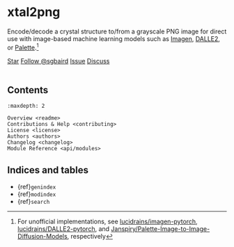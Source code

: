 # xtal2png

Encode/decode a crystal structure to/from a grayscale PNG image for direct use with image-based machine learning models such as [Imagen], [DALLE2], or [Palette].[^1]

<!-- [![Open In Colab](https://colab.research.google.com/assets/colab-badge.svg)](https://colab.research.google.com/github/sparks-baird/xtal2png/blob/main/notebooks/1.0-xtal2png-tutorial.ipynb) [![status](https://joss.theoj.org/papers/0c704f6ae9739c1e97e05ae0ad57aecb/status.svg)](https://github.com/openjournals/joss-papers/blob/joss.04465/joss.04465/10.21105.joss.04465.pdf) https://joss.theoj.org/papers/0c704f6ae9739c1e97e05ae0ad57aecb -->

 <a class="github-button" href="https://github.com/sparks-baird/xtal2png"
 data-icon="octicon-star" data-size="large" data-show-count="true" aria-label="Star
 sparks-baird/xtal2png on GitHub">Star</a>
 <a class="github-button"
 href="https://github.com/sgbaird" data-size="large" data-show-count="true"
 aria-label="Follow @sgbaird on GitHub">Follow @sgbaird</a>
 <a class="github-button" href="https://github.com/sparks-baird/xtal2png/issues"
 data-icon="octicon-issue-opened" data-size="large" data-show-count="true"
 aria-label="Issue sparks-baird/xtal2png on GitHub">Issue</a>
 <a class="github-button" href="https://github.com/sparks-baird/xtal2png/discussions" data-icon="octicon-comment-discussion" data-size="large" aria-label="Discuss sparks-baird/xtal2png on GitHub">Discuss</a>
 <br><br>
 
 <!-- ![GitHub Repo stars](https://img.shields.io/github/stars/sparks-baird/xtal2png?style=social) ![GitHub followers](https://img.shields.io/github/followers/sgbaird?style=social) ![GitHub issues](https://img.shields.io/github/issues-raw/sparks-baird/xtal2png) ![GitHub closed issues](https://img.shields.io/github/issues-closed-raw/sparks-baird/xtal2png) -->

## Contents

```{toctree}
:maxdepth: 2

Overview <readme>
Contributions & Help <contributing>
License <license>
Authors <authors>
Changelog <changelog>
Module Reference <api/modules>
```

## Indices and tables

* {ref}`genindex`
* {ref}`modindex`
* {ref}`search`

[Sphinx]: http://www.sphinx-doc.org/
[Markdown]: https://daringfireball.net/projects/markdown/
[reStructuredText]: http://www.sphinx-doc.org/en/master/usage/restructuredtext/basics.html
[MyST]: https://myst-parser.readthedocs.io/en/latest/
[Palette]: https://iterative-refinement.github.io/palette/
[Janspiry/Palette-Image-to-Image-Diffusion-Models]: https://github.com/Janspiry/Palette-Image-to-Image-Diffusion-Models
[Imagen]: https://imagen.research.google/
[lucidrains/imagen-pytorch]: https://github.com/lucidrains/imagen-pytorch#usage
[DALLE2]: https://openai.com/dall-e-2/
[lucidrains/DALLE2-pytorch]: https://github.com/lucidrains/DALLE2-pytorch#unconditional-training
[^1]: For unofficial implementations, see [lucidrains/imagen-pytorch], [lucidrains/DALLE2-pytorch], and [Janspiry/Palette-Image-to-Image-Diffusion-Models], respectively
